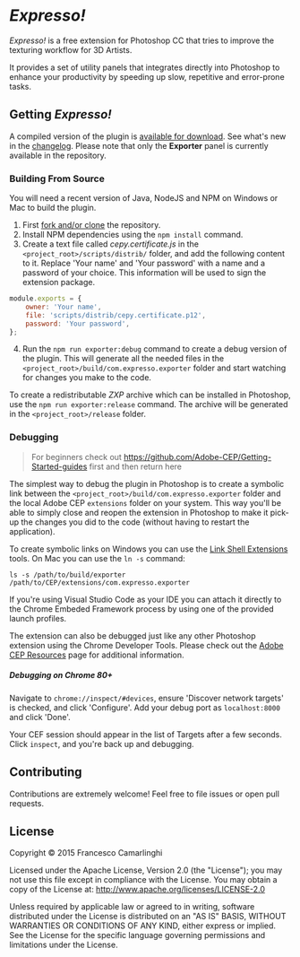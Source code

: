 # *Expresso!*
*Expresso!* is a free extension for Photoshop CC that tries to improve the texturing workflow for 3D Artists.

It provides a set of utility panels that integrates directly into Photoshop to enhance your productivity by speeding up slow, repetitive and error-prone tasks.

## Getting *Expresso!*
A compiled version of the plugin is [available for download](http://minifloppy.it/portfolio/expresso/). See what's new in the [changelog](http://github.com/fcamarlinghi/expresso/blob/master/changelog.md). Please note that only the **Exporter** panel is currently available in the repository.

### Building From Source
You will need a recent version of Java, NodeJS and NPM on Windows or Mac to build the plugin.

1. First [fork and/or clone](https://guides.github.com/activities/forking/) the repository.
2. Install NPM dependencies using the `npm install` command.
3. Create a text file called *cepy.certificate.js* in the `<project_root>/scripts/distrib/` folder, and add the following content to it. Replace 'Your name' and 'Your password' with a name and a password of your choice. This information will be used to sign the extension package.

``` js
module.exports = {
    owner: 'Your name',
    file: 'scripts/distrib/cepy.certificate.p12',
    password: 'Your password',
};
```

4. Run the `npm run exporter:debug` command to create a debug version of the plugin. This will generate all the needed files in the `<project_root>/build/com.expresso.exporter` folder and start watching for changes you make to the code.

To create a redistributable *ZXP* archive which can be installed in Photoshop, use the `npm run exporter:release` command. The archive will be generated in the `<project_root>/release` folder.

### Debugging
> For beginners check out https://github.com/Adobe-CEP/Getting-Started-guides first and then return here
 
The simplest way to debug the plugin in Photoshop is to create a symbolic link between the `<project_root>/build/com.expresso.exporter` folder and the local Adobe CEP `extensions` folder on your system. This way you'll be able to simply close and reopen the extension in Photoshop to make it pick-up the changes you did to the code (without having to restart the application).

To create symbolic links on Windows you can use the [Link Shell Extensions](http://schinagl.priv.at/nt/hardlinkshellext/linkshellextension.html) tools. On Mac you can use the `ln -s` command:

```shell
ls -s /path/to/build/exporter /path/to/CEP/extensions/com.expresso.exporter
```

If you're using Visual Studio Code as your IDE you can attach it directly to the Chrome Embeded Framework process by using one of the provided launch profiles.

The extension can also be debugged just like any other Photoshop extension using the Chrome Developer Tools. Please check out the [Adobe CEP Resources](http://adobe-cep.github.io/CEP-Resources/) page for additional information.

##### Debugging on Chrome 80+
Navigate to `chrome://inspect/#devices`, ensure 'Discover network targets' is checked, and click 'Configure'. Add your debug port as `localhost:8000` and click 'Done'.

Your CEF session should appear in the list of Targets after a few seconds. Click `inspect`, and you're back up and debugging.

## Contributing
Contributions are extremely welcome! Feel free to file issues or open pull requests.

## License
Copyright &copy; 2015 Francesco Camarlinghi

Licensed under the Apache License, Version 2.0 (the "License"); you may not use this file except in compliance with the License. You may obtain a copy of the License at: http://www.apache.org/licenses/LICENSE-2.0

Unless required by applicable law or agreed to in writing, software distributed under the License is distributed on an "AS IS" BASIS, WITHOUT WARRANTIES OR CONDITIONS OF ANY KIND, either express or implied. See the License for the specific language governing permissions and limitations under the License.
